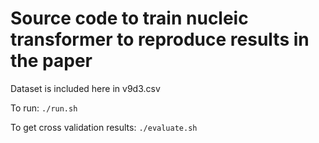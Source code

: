# Source code to train nucleic transformer to reproduce results in the paper

Dataset is included here in v9d3.csv

To run: 
```./run.sh```

To get cross validation results: 
```./evaluate.sh```
